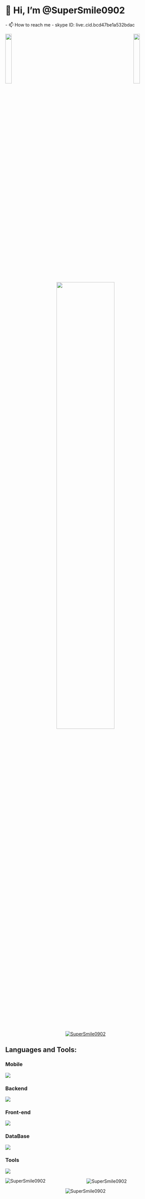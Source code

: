 <h1>👋 Hi, I’m @SuperSmile0902</h1>
- 📫 How to reach me
- skype ID: live:.cid.bcd47be1a532bdac

<img align="left" src="https://user-images.githubusercontent.com/65187002/144930161-2f783401-8d27-4fdf-a2f7-cc0ba32f1f1f.gif" width="20%" style="display:inline;"><img align="right" src="https://user-images.githubusercontent.com/65187002/144930161-2f783401-8d27-4fdf-a2f7-cc0ba32f1f1f.gif" width="20%" style="display:inline;">
<br>
<p align="center">
  <img src="https://e1.pxfuel.com/desktop-wallpaper/22/404/desktop-wallpaper-a-complete-guide-to-become-a-full-stack-web-developer-in-2019-full-stack.jpg" width="60%"/>
</p>
<p align="center" width="100%"> <a href="https://github.com/ryo-ma/github-profile-trophy"><img src="[[![trophy](https://github-profile-trophy.vercel.app/?username=ryo-ma)](https://github.com/ryo-ma/github-profile-trophy)](https://github-profile-trophy.vercel.app/?username=ryo-ma&theme=flat)" alt="SuperSmile0902"  /></a> </p>

<h2 align="left">Languages and Tools:</h2>
<h3 align="left">Mobile</h3>
<p align="left">
  <a href="https://skillicons.dev">
    <img src="https://skillicons.dev/icons?i=androidstudio,react,flutter,swift,kotlin,java" />
  </a>
</p>
<h3 align="left">Backend</h3>
<p align="left">
  <a href="https://skillicons.dev">
    <img src="https://skillicons.dev/icons?i=dotnet,cs,express,flask,laravel,nextjs,nestjs,nodejs,php,py,symfony,wordpress,django,fastapi,ruby" />
  </a>
</p>
<h3 align="left">Front-end</h3>
<p align="left">
  <a href="https://skillicons.dev">
    <img src="https://skillicons.dev/icons?i=angular,bootstrap,css,html,js,jquery,react,sass,vue" />
  </a>
</p>
<h3 align="left">DataBase</h3>
<p align="left">
  <a href="https://skillicons.dev">
    <img src="https://skillicons.dev/icons?i=firebase,graphql,mongodb,mysql,postgres,sqlite" />
  </a>
</p>
<h3 align="left">Tools</h3>
<p align="left"> 
  <a href="https://skillicons.dev">
    <img src="https://skillicons.dev/icons?i=azure,docker,figma,github,gitlab,nginx,postman,visualstudio,vscode,xd,ps" />
  </a>
</p>

<div align="center">
<p><img align="left" src="https://github-readme-stats.vercel.app/api/top-langs?username=SuperSmile0902&show_icons=true&locale=en&layout=compact" alt="SuperSmile0902" /></p>
<p>&nbsp;<img align="center" src="https://github-readme-stats.vercel.app/api?username=SuperSmile0902&show_icons=true&locale=en" alt="SuperSmile0902" /></p>
<p><img align="center" src="https://github-readme-streak-stats.herokuapp.com/?user=SuperSmile0902&" alt="SuperSmile0902" /></p>
</div>

<!---
SuperSmile0902/SuperSmile0902 is a ✨ special ✨ repository because its `README.md` (this file) appears on your GitHub profile.
You can click the Preview link to take a look at your changes.
--->
